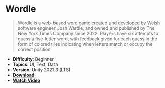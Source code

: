 # Wordle

> Wordle is a web-based word game created and developed by Welsh software engineer Josh Wardle, and owned and published by The New York Times Company since 2022. Players have six attempts to guess a five-letter word, with feedback given for each guess in the form of colored tiles indicating when letters match or occupy the correct position.

- **Difficulty**: Beginner
- **Topics**: UI, Text, Data
- **Version**: Unity 2021.3 (LTS)
- [**Download**](https://github.com/zigurous/unity-wordle-template/archive/refs/heads/main.zip)
- [**Watch Video**](https://www.youtube.com/c/zigurous)
